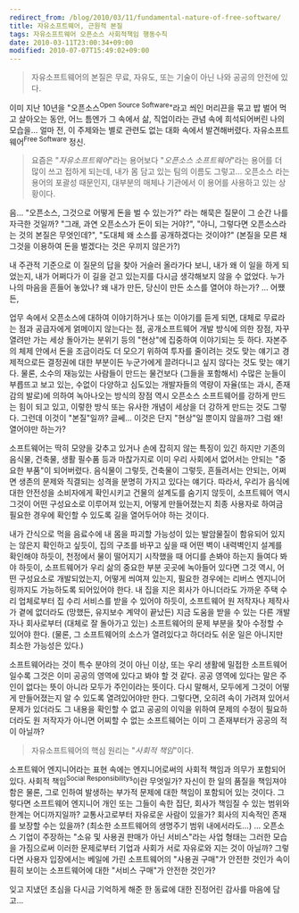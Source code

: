 ```yaml
---
redirect_from: /blog/2010/03/11/fundamental-nature-of-free-software/
title: 자유소프트웨어, 근원적 본질
tags: 자유소프트웨어 오픈소스 사회적책임 행동수칙
date: 2010-03-11T23:00:34+09:00
modified: 2010-07-07T15:49:02+09:00
---
```


> 자유소프트웨어의 본질은 무료, 자유도, 또는 기술이 아닌 나와 공공의 안전에 있다.

이미 지난 10년을 "오픈소스<sup>Open Source Software</sup>"라고 씌인 머리끈을
묶고 밥 벌어 먹고 살아오는 동안, 어느 틈엔가 그 속에서 삶, 직업이라는 관념
속에 희석되어버린 나의 모습을...  얼마 전, 이 주제와는 별로 관련도 없는 대화
속에서 발견해버렸다. 자유소프트웨어<sup>Free Software</sup> 정신.

> 요즘은 "_자유소프트웨어_"라는 용어보다 "_오픈소스 소프트웨어_"라는 용어를
> 더 많이 쓰고 접하게 되는데, 내가 몸 담고 있는 팀의 이름도 그렇고...
> 오픈소스 라는 용어의 포괄성 때문인지, 대부분의 매체나 기관에서 이 용어를
> 사용하고 있는 상황이다.

음... "오픈소스, 그것으로 어떻게 돈을 벌 수 있는가?" 라는 해묵은 질문이 그
순간 나를 자극한 것일까? "그래, 과연 오픈소스가 돈이 되는 거야?", "아니,
그렇다면 오픈소스라는 것의 본질은 무엇인데?", "도대체 왜 소스를 공개하겠다는
것이야?" (본질을 모른 채 그것을 이용하여 돈을 벌겠다는 것은 우끼지 않은가?)

내 주관적 기준으로 이 질문의 답을 찾아 거슬러 올라가다 보니, 내가 왜 이 일을
하게 되었는지, 내가 어쩌다가 이 길을 걷고 있는지를 다시금 생각해보지 않을 수
없었다. 누가 나의 마음을 흔들어 놓았나? 왜 내가 만든, 당신이 만든 소스를
열어야 하는가? ... 어쨌든,

업무 속에서 오픈소스에 대하여 이야기하거나 또는 이야기를 듣게 되면, 대체로
무료라는 점과 공급자에게 얽메이지 않는다는 점, 공개소프트웨어 개발 방식에
의한 장점, 자꾸 열려만 가는 세상 돌아가는 분위기 등의 "현상"에 집중하여
이야기되는 듯 하다. 자본주의 체제 안에서 돈을 조금이라도 더 모으기 위하여
투자를 줄이려는 것도 맞는 얘기고 경제적으로든 결정권에 대한 부분이든
누군가에게 끌려다니고 싶지 않다는 것도 맞는 얘기다. 물론, 소수의 재능있는
사람들이 만드는 물건보다 (그들을 포함해서) 수많은 눈들이 부릅뜨고 보고 있는,
수없이 다양하고 심도있는 개발자들의 역량이 자율(또는 과시, 존재감의 발로)에
의하여 녹아나오는 방식의 장점 역시 오픈소스 소프트웨어를 강하게 만드는 힘이
되고 있고, 이렇한 방식 또는 유사한 개념이 세상을 더 강하게 만드는 것도
그렇다. 그런데 이것이 "본질"일까? 글쎄... 이것은 단지 "현상"일 뿐이지 않을까?
그럼 왜! 열어야만 하는가?

소프트웨어는 딱히 모양을 갖추고 있거나 손에 잡히지 않는 특징이 있긴 하지만
기존의 음식물, 건축물, 생활 필수품 등과 마찮가지로 이미 우리 사회에서 없어서는
안되는 "중요한 부품"이 되어버렸다. 음식물이 그렇듯, 건축물이 그렇듯,
흔들려서는 안되는, 어쩌면 생존의 문제와 직결되는 성격을 분명히 가지고 있다는
얘기다. 따라서, 우리가 음식에 대한 안전성을 소비자에게 확인시키고 건물의
설계도를 숨기지 않듯이, 소프트웨어 역시 그것이 어떤 구성요소로 이루어져
있는지, 어떻게 만들어졌는지 최종 사용자로 하여금 필요한 경우에 확인할 수
있도록 길을 열어두어야 하는 것이다.

내가 간식으로 먹을 음료수에 내 몸을 파괴할 가능성이 있는 발암물질이 함유되어
있지는 않은지 확인하고 싶듯이, 집의 구조를 바꾸고 싶을 때 어떤 벽이 내력벽인지
설계를 확인해야 하듯이, 천정에서 물이 떨어지기 시작했을 때 어디를 손봐야
하는지 들여다 봐야 하듯이, 소프트웨어가 우리 삶의 중요한 부분 곳곳에 녹아들어
있다면 그것 역시, 어떤 구성요소로 개발되었는지, 어떻게 씌여져 있는지, 필요한
경우에는 리버스 엔지니어링까지도 가능하도록 되어있어야 한다. 내 집을 지은
회사가 아니더라도 가까운 주택 수리 업체로부터 집 수리 서비스를 받을 수 있어야
하듯이, 소프트웨어 원 저작자나 제작사가 곁에 없더라도 (망했든, 유지보수 계약이
끝났든) 지금 도움을 받을 수 있는 다른 개발자나 회사로부터 (대체로 잘 돌아가고
있는) 소프트웨어의 문제 부분을 찾아 수정할 수 있어야 한다. (물론, 그
소프트웨어의 소스가 열려있다고 하더라도 쉬운 일은 아니지만 최소한 가능성은
있다.)

소프트웨어라는 것이 특수 분야의 것이 아닌 이상, 또는 우리 생활에 밀접한
소프트웨어일수록 그것은 이미 공공의 영역에 있다고 봐야 할 것 같다. 공공
영역에 있다는 말은 주인이 없다는 뜻이 아니라 모두가 주인이라는 뜻이다. 다시
말해서, 모두에게 그것이 어떻게 만들어졌는지 알 수 있도록 열려있어야만 한다.
그렇다면, 오히려 속이 가려져 있어서 문제가 있더라도 그 내용을 확인할 수
없고 공공의 이익을 위하여 문제의 수정이 필요하더라도 원 저작자가 아니면
어찌할 수 없는 소프트웨어는 이미 그 존재부터가 공공의 적이 아닐까?

> 자유소프트웨어의 핵심 원리는 "_사회적 책임_"이다.

소프트웨어 엔지니어라는 표현 속에는 엔지니어로써의 사회적 책임과 의무가
포함되어 있다. 사회적 책임<sup>Social Responsibilitys</sup>이란 무엇일가?
자신이 한 일의 품질을 책임져야 함은 물론, 그로 인하여 발생하는 부가적 문제에
대한 책임이 포함되어 있는 것이다.
그렇다면 소프트웨어 엔지니어 개인 또는 그들이 속한 집단, 회사가 책임질 수
있는 범위와 한계는 어디까지일까? 교통사고로부터 자유로운 사람이 있을가?
회사의 지속적인 존재를 보장할 수는 있을까? (최소한 소프트웨어의 생명주기 범위
내에서라도...) ... 오픈소스 기업이 주장하는 "소유 및 사용권 판매가 아닌
서비스"라는 사업 형태는 그러한 모습을 가짐으로써 이러한 문제로부터 기업과
사회가 서로 자유로와 지는 것이 아닐까? 그렇다면 사용자 입장에서는 베일에 가린
소프트웨어의 "사용권 구매"가 안전한 것인가 속이 훤히 보이는 소프트웨어에
대한 "서비스 구매"가 안전한 것인가?


잊고 지냈던 초심을 다시금 기억하게 해준 한 동료에 대한 진정어린 감사를 마음에
담고...

